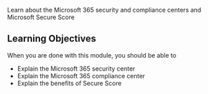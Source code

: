 Learn about the Microsoft 365 security and compliance centers and Microsoft Secure Score

## Learning Objectives 

When you are done with this module, you should be able to 
- Explain the Microsoft 365 security center
- Explain the Microsoft 365 compliance center
- Explain the benefits of Secure Score
